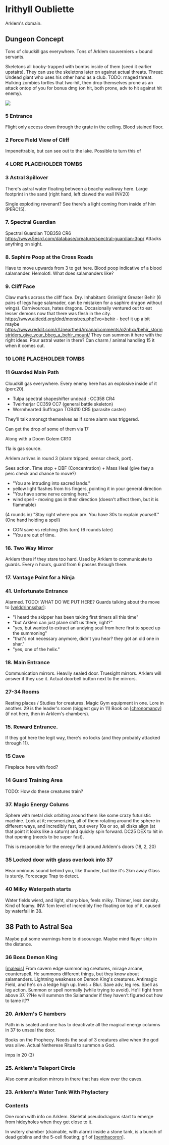 # Irithyll Oubliette
Arklem's domain.

## Dungeon Concept
Tons of cloudkill gas everywhere.
Tons of Arklem souverniers + bound servants.

Skeletons all booby-trapped with bombs inside of them (seed it earlier upstairs).
They can use the skeletons later on against actual threats.
Threat: Undead giant who uses his other hand as a club. TODO: rnaged threat. Hulking zombies tortles that two-hit, then drop themselves prone as an attack ontop of you for bonus dmg (on hit, both prone, adv to hit against hit enemy).

![](irithyll-oubliette.jpg)

### 5 Entrance
Flight only access down through the grate in the ceiling.
Blood stained floor.

### 2 Force Field View of Cliff
Impenettrable, but can see out to the lake.
Possible to turn this of

### 4 LORE PLACEHOLDER TOMBS

### 3 Astral Spillover
There's astral water floating between a beachy walkway here.
Large footprint in the sand (right hand, left clawed the wall INV20)

Single exploding revenant?
See there's a light coming from inside of him (PERC15).

### 7. Spectral Guardian
Spectral Guardian TOB358 CR6
https://www.5esrd.com/database/creature/spectral-guardian-3pp/
Attacks anything on sight.

### 8. Saphire Poop at the Cross Roads
Have to move upwards from 3 to get here.
Blood poop indicative of a blood salamander. Hemolotl.
What does salamanders like?

### 9. Cliff Face
Claw marks across the cliff face. Dry.
Inhabitant: Grimlight Greater Behir (6 pairs of legs huge salamader, can be mistaken for a saphire dragon without wings). Carnivourous, hates dragons. Occasionally ventured out to eat lesser demons now that there was flesh in the city.
https://www.aidedd.org/dnd/monstres.php?vo=behir - beef it up a bit
maybe https://www.reddit.com/r/UnearthedArcana/comments/o2nhxx/behir_stormstriders_give_your_bbeg_a_behir_mount/
They can summon it here with the right ideas.
Pour astral water in there?
Can charm / animal handling 15 it when it comes out.

### 10 LORE PLACEHOLDER TOMBS

### 11 Guarded Main Path
Cloudkill gas everywhere.
Every enemy here has an explosive inside of it (perc20).

- Tulpa spectral shapeshifter undead ; CC358 CR4
- Tveirherjar CC359 CC7 (general battle skeleton)
- Wormhearted Suffragan TOB410 CR5 (parasite caster)

They'll talk amonsgt themselves as if some alarm was triggered.

Can get the drop of some of them via 17

Along with a Doom Golem CR10

11a is gas source.

Arklem arrives in round 3 (alarm tripped, sensor check, port).

Sees action. Time stop + DBF (Concentration) + Mass Heal
(give faey a perc check and chance to move?)

- "You are intruding into sacred lands."
- yellow light flashes from his fingers, pointing it in your general direction
- "You have some nerve coming here."
- wind spell - moving gas in their direction (doesn't affect them, but it is flammable)

(4 rounds in)
"Stay right where you are. You have 30s to explain yourself." (One hand holding a spell)
- CON save vs retching (this turn)
(6 rounds later)
- "You are out of time.

### 16. Two Way Mirror
Arklem there if they stare too hard.
Used by Arklem to communicate to guards. Every n hours, guard from 6 passes through there.

### 17. Vantage Point for a Ninja


### 41. Unfortunate Entrance
Alarmed. TODO: WHAT DO WE PUT HERE?
Guards talking about the move to [[velddrinnsshar]]:
- "i heard the skipper has been taking first timers all this time"
- "but Arklem can just plane shift us there, right?"
- "yes, but wanted to extract an undying soul from here first to speed up the summoning"
- "that's not necessary anymore, didn't you hear? they got an old one in shar."
- "yes, one of the helix."

### 18. Main Entrance
Communication mirrors. Heavily sealed door. Truesight mirrors.
Arklem will answer if they use it.
Actual doorbell button next to the mirrors.

### 27-34 Rooms
Resting places / Studies for creatures.
Magic Gym equipment in one.
Lore in another.
29 is the leader's room (biggest guy in 11)
Book on [[chronomancy]] (if not here, then in Arklem's chambers).

### 15. Reward Entrance.
If they got here the legit way, there's no locks (and they probably attacked through 11).
### 15 Cave
Fireplace here with food?
### 14 Guard Training Area
TODO: How do these creatures train?

### 37. Magic Energy Colums
Sphere with metal disk orbiting around them like some crazy futuristic machine.
Look at it; mesmerizing, all of them rotating around the sphere in different ways, and incredibly fast, but every 10s or so, all disks align (at that point it looks like a saturn) and quickly spin forward. DC25 DEX to hit in that opening (needs to be super fast).

This is responsible for the enregy field around Arklem's doors (18, 2, 20)

### 35 Locked door with glass overlook into 37
Hear ominous sound behind you, like thunder, but like it's 2km away
Glass is sturdy.
Forcecage Trap to detect.

### 40 Milky Waterpath starts
Water fields wierd, and light, sharp blue, feels milky. Thinner, less density. Kind of foamy.
INV: 1cm level of incredibly fine floating on top of it, caused by waterfall in 38.

## 38 Path to Astral Sea
Maybe put some warnings here to discourage.
Maybe mind flayer ship in the distance.

### 36 Boss Demon King
[[malexis]]
From cavern edge summoning creatures, mirage arcane, counterspell.
He summons different things, but they know about salamanders.
Lightning weakness on Demon King's creatures. Antimagic Field, and he's on a ledge high up. Invis + Blur. Save adv, leg res. Spell as leg action. Summon or spell normally (while trying to avoid).
He'll fight from above 37.
??He will summon the Salamander if they haven't figured out how to tame it??

### 20. Arklem's C hambers
Path in is sealed and one has to deactivate all the magical energy columns in 37 to unseal the door.

Books on the Prophecy.
Needs the soul of 3 creatures alive when the god was alive.
Actual Netherese Ritual to summon a God.

imps in 20 (3)

### 25. Arklem's Teleport Circle
Also communication mirrors in there that has view over the caves.
### 23. Arklem's Water Tank With Phylactery


### Contents
One room with info on Arklem.
Skeletal pseudodragons start to emerge from hideyholes when they get close to it.

In watery chamber (drainable, with alarm) inside a stone tank, is a bunch of dead goblins and the 5-cell floating; gif of [[penthacoron]].

[//begin]: # "Autogenerated link references for markdown compatibility"
[velddrinnsshar]: velddrinnsshar "V'elddrinnsshar"
[chronomancy]: ../rules/chronomancy "chronomancy"
[malexis]: ../npcs/malexis "Malexis"
[penthacoron]: ../planar/penthacoron "Penthacoron"
[//end]: # "Autogenerated link references"

